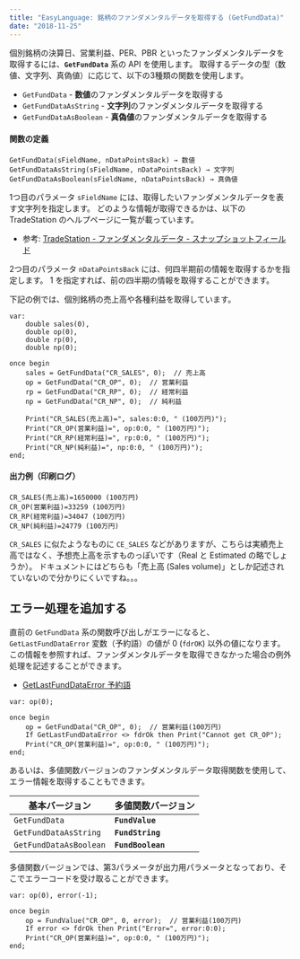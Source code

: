 ```yaml
---
title: "EasyLanguage: 銘柄のファンダメンタルデータを取得する (GetFundData)"
date: "2018-11-25"
---
```


個別銘柄の決算日、営業利益、PER、PBR といったファンダメンタルデータを取得するには、**`GetFundData`** 系の API を使用します。
取得するデータの型（数値、文字列、真偽値）に応じて、以下の3種類の関数を使用します。

- `GetFundData` - **数値**のファンダメンタルデータを取得する
- `GetFundDataAsString` - **文字列**のファンダメンタルデータを取得する
- `GetFundDataAsBoolean` - **真偽値**のファンダメンタルデータを取得する

#### 関数の定義

~~~
GetFundData(sFieldName, nDataPointsBack) → 数値
GetFundDataAsString(sFieldName, nDataPointsBack) → 文字列
GetFundDataAsBoolean(sFieldName, nDataPointsBack) → 真偽値
~~~

1つ目のパラメータ `sFieldName` には、取得したいファンダメンタルデータを表す文字列を指定します。
どのような情報が取得できるかは、以下の TradeStation のヘルプページに一覧が載っています。

- 参考: [TradeStation - ファンダメンタルデータ - スナップショットフィールド](http://help.tradestation.com/09_05/Monex/jpn/tradestationhelp/Subsystems/elanalysis/fundamental/fundamental_data_-_jpeq.htm)

2つ目のパラメータ `nDataPointsBack` には、何四半期前の情報を取得するかを指定します。
1 を指定すれば、前の四半期の情報を取得することができます。

下記の例では、個別銘柄の売上高や各種利益を取得しています。

~~~
var:
    double sales(0),
    double op(0),
    double rp(0),
    double np(0);

once begin
    sales = GetFundData("CR_SALES", 0);  // 売上高
    op = GetFundData("CR_OP", 0);  // 営業利益
    rp = GetFundData("CR_RP", 0);  // 経常利益
    np = GetFundData("CR_NP", 0);  // 純利益

    Print("CR_SALES(売上高)=", sales:0:0, " (100万円)");
    Print("CR_OP(営業利益)=", op:0:0, " (100万円)");
    Print("CR_RP(経常利益)=", rp:0:0, " (100万円)");
    Print("CR_NP(純利益)=", np:0:0, " (100万円)");
end;
~~~

#### 出力例（印刷ログ）

~~~
CR_SALES(売上高)=1650000 (100万円)
CR_OP(営業利益)=33259 (100万円)
CR_RP(経常利益)=34047 (100万円)
CR_NP(純利益)=24779 (100万円)
~~~

`CR_SALES` に似たようなものに `CE_SALES` などがありますが、こちらは実績売上高ではなく、予想売上高を示すものっぽいです（Real と Estimated の略でしょうか）。
ドキュメントにはどちらも「売上高 (Sales volume)」としか記述されていないので分かりにくいですね。。。


エラー処理を追加する
----

直前の `GetFundData` 系の関数呼び出しがエラーになると、`GetLastFundDataError` 変数（予約語）の値が 0 (`fdrOK`) 以外の値になります。
この情報を参照すれば、ファンダメンタルデータを取得できなかった場合の例外処理を記述することができます。

- [GetLastFundDataError 予約語](http://help.tradestation.com/09_05/Monex/jpn/tsdevhelp//Subsystems/elword/word/getlastfunddataerror_reserved_word_.htm)

~~~
var: op(0);

once begin
    op = GetFundData("CR_OP", 0);  // 営業利益(100万円)
    If GetLastFundDataError <> fdrOk then Print("Cannot get CR_OP");
    Print("CR_OP(営業利益)=", op:0:0, " (100万円)");
end;
~~~

あるいは、多値関数バージョンのファンダメンタルデータ取得関数を使用して、エラー情報を取得することもできます。

| 基本バージョン | 多値関数バージョン |
| ---- | ---- |
| `GetFundData` | **`FundValue`** |
| `GetFundDataAsString` | **`FundString`** |
| `GetFundDataAsBoolean` | **`FundBoolean`** |

多値関数バージョンでは、第3パラメータが出力用パラメータとなっており、そこでエラーコードを受け取ることができます。

~~~
var: op(0), error(-1);

once begin
    op = FundValue("CR_OP", 0, error);  // 営業利益(100万円)
    If error <> fdrOk then Print("Error=", error:0:0);
    Print("CR_OP(営業利益)=", op:0:0, " (100万円)");
end;
~~~

